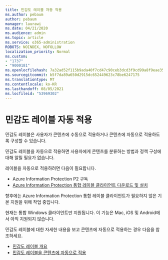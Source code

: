 ```yaml
---
title: 민감도 레이블 자동 적용
ms.author: pebaum
author: pebaum
manager: laurawi
ms.date: 04/21/2020
ms.audience: admin
ms.topic: article
ms.service: o365-administration
ROBOTS: NOINDEX, NOFOLLOW
localization_priority: Normal
ms.custom:
- "1737"
- "9000181"
ms.openlocfilehash: 7a32ad52f115b9ada40f7cd47c90ceb3dcd3f9cd99a8f9eae3514b2e45e73bb8
ms.sourcegitcommit: b5f7da89a650d2915dc652449623c78be6247175
ms.translationtype: MT
ms.contentlocale: ko-KR
ms.lasthandoff: 08/05/2021
ms.locfileid: "53969302"
---
```

# <a name="auto-apply-sensitivity-labels"></a>민감도 레이블 자동 적용

민감도 레이블은 사용자가 콘텐츠에 수동으로 적용하거나 콘텐츠에 자동으로 적용하도록 구성할 수 있습니다.

민감도 레이블을 자동으로 적용하면 사용자에게 콘텐츠를 분류하는 방법과 정책 구성에 대해 알릴 필요가 없습니다.

레이블을 자동으로 적용하려면 다음이 필요합니다.

- Azure Information Protection P2 구독
- [Azure Information Protection 통합 레이블 클라이언트 다운로드 및 설치](https://docs.microsoft.com/azure/information-protection/rms-client/install-unifiedlabelingclient-app)

향후에는 Azure Information Protection 통합 레이블 클라이언트가 필요하지 않은 기본 지원을 위해 작업 중입니다.

현재는 통합 Windows 클라이언트만 지원됩니다.  이 기능은 Mac, iOS 및 Android에서 아직 지원되지 않습니다.

민감도 레이블에 대한 자세한 내용을 보고 콘텐츠에 자동으로 적용하는 경우 다음을 참조하세요.

- [민감도 레이블 개요](https://docs.microsoft.com/microsoft-365/compliance/sensitivity-labels)
- [민감도 레이블을 콘텐츠에 자동으로 적용](https://docs.microsoft.com/microsoft-365/compliance/apply-sensitivity-label-automatically)